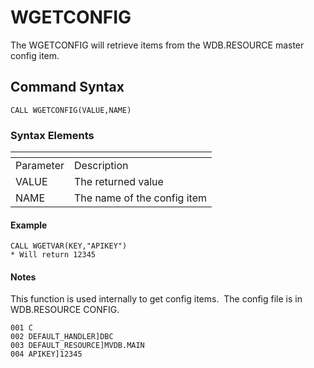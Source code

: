 # WGETCONFIG

<PageHeader />

The WGETCONFIG will retrieve items from the WDB.RESOURCE master config item.

## Command Syntax

```
CALL WGETCONFIG(VALUE,NAME)
```

### Syntax Elements

| <!----> | <!----> |
| --- | --- |
| Parameter | Description |
| VALUE | The returned value |
| NAME | The name of the config item |

#### Example

```
CALL WGETVAR(KEY,"APIKEY")
* Will return 12345
```

#### Notes

This function is used internally to get config items.  The config file is in WDB.RESOURCE CONFIG.

```
001 C
002 DEFAULT_HANDLER]DBC
003 DEFAULT_RESOURCE]MVDB.MAIN
004 APIKEY]12345
```

<PageFooter />
